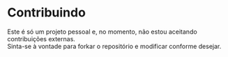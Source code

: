 # Contribuindo

Este é só um projeto pessoal e, no momento, não estou aceitando contribuições externas.  
Sinta-se à vontade para forkar o repositório e modificar conforme desejar.  
